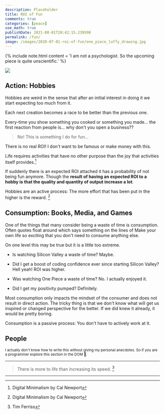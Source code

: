 ```yaml
---
description: Placeholder 
title: ROI of Fun
comments: true
categories: [peace]
use_math: true
publishDate: 2021-08-01T20:42:15.239598
permalink: /fun/
image: /images/2020-07-01-roi-of-fun/one_piece_luffy_drawing.jpg
---
```


<style>
.secret{
    display: none;
}
</style>

{% include note.html content = 'I am not a psychologist. So the upcoming piece is quite unscientific.' %}

![](/images/2020-07-01-roi-of-fun/one_piece_luffy_drawing.jpg)

## **Action**: Hobbies
Hobbies are weird in the sense that after an initial interest in doing it we start expecting too much from it.

Each next creation becomes a race to be better than the previous one.

Every-time you show something you cooked or something you made... the first reaction from people is... why don't you open a business??

> No! This is something I do for fun...

There is no real ROI! I don't want to be famous or make money with this.

Life requires activities that have no other purpose than the joy that activities itself provides.[^1]

If suddenly there is an expected ROI attached it has a probability of not being fun anymore. Though the **result of having an expected ROI to a hobby is that the quality and quantity of output increase a lot**.

Hobbies are an active process: The more effort that has been put in the higher is the reward. [^1]

## **Consumption**: Books, Media, and Games

One of the things that many consider being a waste of time is consumption. Often quotes float around which says something on the lines of Make your own life so exciting that you don't need to consume anything else.

On one level this may be true but it is a little too extreme.

- Is watching Silicon Valley a waste of time? Maybe.
- Did I get a boost of coding confidence ever since starting Silicon Valley? Hell yeah! ROI was higher.


- Was watching One Piece a waste of time? No. I actually enjoyed it.
- Did I get my positivity pumped? Definitely.

Most consumption only impacts the mindset of the consumer and does not result in direct action.
The tricky thing is that we don't know what will get us inspired or changed perspective for the better. If we did knew it already, it would be pretty boring.

Consumption is a passive process: You don't have to actively work at it.

## **People**

<sup>I actually don't know how to write this without giving my personal anecdotes. So if you are a programmer explore this section in the DOM 😬.</sup>

<div class='secret'>
I have been guilty of setting very high standards for people around me and for my behavior towards them too. It is not something I do consciously nor it is something I want to do. <br><br>

The people around me have always been supportive, caring and made me less bored.<br><br>

We are not dealing with creatures of logic. These are people just like me with emotions, ups/downs, discomforts, strengths, and weaknesses.<br><br>

We are social animals made to support each other during the bad and the good. I was and am always available for my friends/family when a problem arose in their life and they need me. But I was never there to share happy moments with them too.<br><br>

Dealing with people is both active and passive:<br>
Active: To be there to be for them when a problem arose and they need.<br>
Passive: To be there to share their happiness.<br>

And since you are someone who took the effort to read this in DOM, I am really grateful. If we have, in some way lost touch just ping :)

</div>

***
> There is more to life than increasing its speed. [^2]

***

[^1]: Digital Minimalism by Cal Newport
[^2]: Tim Ferriss